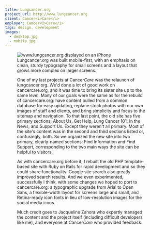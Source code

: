 ```yaml
---
title: Lungcancer.org
project_url: http://www.lungcancer.org
client: Cancer<i>Care</i>
employer: Cancer<i>Care</i>
tags: design, development
images:
  - desktop.jpg
  - mobile.jpg
---
```


<figure class="right bleed">
<img src="http://cloud.stevegrossi.com/work/lungcancer_mobile.jpg" alt="www.lungcancer.org displayed on an iPhone">
<figcaption>Lungcancer.org was built mobile-first, with an emphasis on clean, sturdy typography for small screens and a layout that grows more complex on larger screens.</figcaption>

One of my last projects at Cancer<i>Care</i> was the relaunch of lungcancer.org. We'd done a lot of good work on cancercare.org, and it was time to bring its sister site up to the same level. Many of our goals were the same as for the rebuild of cancercare.org: have content pulled from a common database for easy updating, replace stock photos with our own images of staff and clients, and bring simplicity and focus to the sitemap and navigation. To that last point, the old site has five primary sections, About Us, Get Help, Lung Cancer 101, In the News, and Support Us. Except they weren't all primary. Most of the site's content was in the second and third sections listed or, confusingly, both. So we organized the new site into two primary, clearly-named sections: Find Information and Find Support, corresponding to the two main ways the site can be helpful to visitors.

As with cancercare.org before it, I rebuilt the old PHP template-based site with Ruby on Rails for rapid development and so they could share functionality. Google site search also greatly improved search results. And we even experimented, successfully I think, with some changes we hoped to port to cancercare.org: a typographic upgrade from Arial to Open Sans, a flexible-width layout for screens large and small, and Retina-ready icon fonts in lieu of low-resolution images for the social media icons.

Much credit goes to Jacqueline Zahora who expertly managed the content and the project itself (including difficult developers like me), and everyone at Cancer<i>Care</i> who provided feedback.
